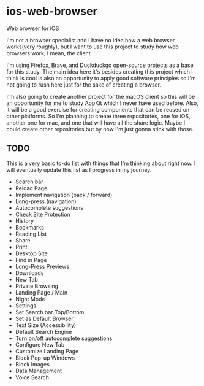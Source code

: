 # ios-web-browser
Web browser for iOS

I'm not a browser specialist and I have no idea how a web browser works(very roughly), but I want to use this project to study how web browsers work, I mean, the client. 

I'm using Firefox, Brave, and Duckduckgo open-source projects as a base for this study. The main idea here it's besides creating this project which I think is cool is also an opportunity to apply good software principles so I'm not going to rush here just for the sake of creating a browser. 

I'm also going to create another project for the macOS client so this will be an opportunity for me to study AppKit which I never have used before. Also, it will be a good exercise for creating components that can be reused on other platforms. So I'm planning to create three repositories, one for iOS, another one for mac, and one that will have all the share logic. Maybe I could create other repositories but by now I'm just gonna stick with those. 

## TODO
This is a very basic to-do list with things that I'm thinking about right now. I will eventually update this list as I progress in my journey. 

- Search bar
- Reload Page
- Implement navigation (back / forward)
- Long-press (navigation)
- Autocomplete suggestions
- Check Site Protection
- History 
- Bookmarks
- Reading List
- Share
- Print
- Desktop Site
- Find in Page
- Long-Press Previews
- Downloads 
- New Tab
- Private Browsing
- Landing Page / Main
- Night Mode
- Settings
- Set Search bar Top/Bottom
- Set as Default Browser
- Text Size (Accessibility)
- Default Search Engine
- Turn on/off autocomplete suggestions
- Configure New Tab
- Customize Landing Page
- Block Pop-up Windows
- Block Images
- Data Management
- Voice Search
